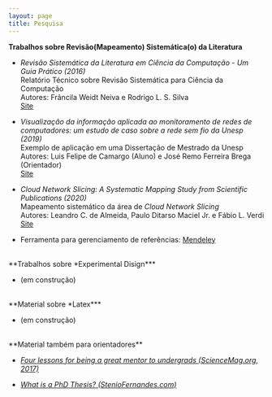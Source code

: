 ```yaml
---
layout: page
title: Pesquisa
---
```


**Trabalhos sobre Revisão(Mapeamento) Sistemática(o) da Literatura**
  
* *Revisão Sistemática da Literatura em Ciência da Computação -­ Um Guia Prático (2016)* <br/>
  Relatório Técnico sobre Revisão Sistemática para Ciência da Computação <br/>
  Autores: Frâncila Weidt Neiva e Rodrigo L. S. Silva <br/>
  [Site](https://bit.ly/2VvLu5Q)

* *Visualização da informação aplicada ao monitoramento de redes de computadores: um estudo de caso sobre a rede sem fio da Unesp (2019)* <br/>
  Exemplo de aplicação em uma Dissertação de Mestrado da Unesp <br/>
  Autores: Luis Felipe de Camargo (Aluno) e José Remo Ferreira Brega (Orientador) <br/>
  [Site](https://repositorio.unesp.br/handle/11449/183374)

* *Cloud Network Slicing: A Systematic Mapping Study from Scientific Publications (2020)* <br/>
  Mapeamento sistemático da área de *Cloud Network Slicing* <br/>
  Autores: Leandro C. de Almeida, Paulo Ditarso Maciel Jr. e Fábio L. Verdi <br/>
  [Site](https://arxiv.org/abs/2004.13675)

* Ferramenta para gerenciamento de referências: [Mendeley](http://www.mendely.com)

<br/>
**Trabalhos sobre *Experimental Disign***

* (em construção)

<br/>
**Material sobre *Latex***

* (em construção)

<br/>
**Material também para orientadores**

* *[Four lessons for being a great mentor to undergrads (ScienceMag.org, 2017)](https://bit.ly/2xLw3yN)*

* *[What is a PhD Thesis? (StenioFernandes.com)](https://www.steniofernandes.com/miscellaneous/whatisaphdthesis)*
